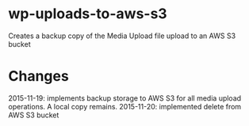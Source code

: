# wp-uploads-to-aws-s3
Creates a backup copy of the Media Upload file upload to an AWS S3 bucket

# Changes
2015-11-19: implements backup storage to AWS S3 for all media upload operations. A local copy remains.
2015-11-20: implemented delete from AWS S3 bucket
